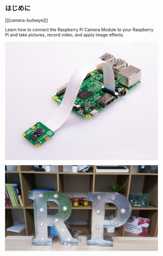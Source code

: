 ## はじめに

[[[camera-bullseye]]]

Learn how to connect the Raspberry Pi Camera Module to your Raspberry Pi and take pictures, record video, and apply image effects.

![Raspberry Pi with Camera Module attached](images/pi-camera-attached.jpg)

![Picture of the letters R and P, taken with the Raspberry Pi Camera Module](images/none.jpg)
